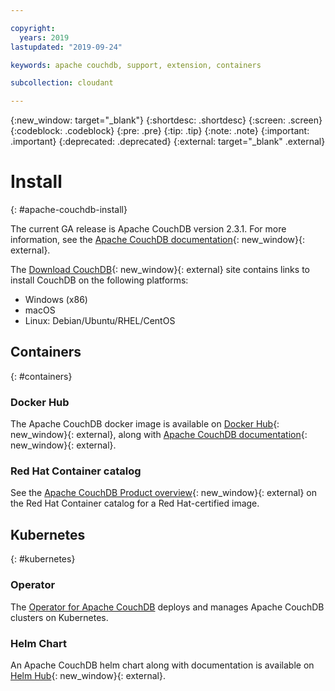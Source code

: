 ```yaml
---

copyright:
  years: 2019
lastupdated: "2019-09-24"

keywords: apache couchdb, support, extension, containers

subcollection: cloudant

---
```


{:new_window: target="_blank"}
{:shortdesc: .shortdesc}
{:screen: .screen}
{:codeblock: .codeblock}
{:pre: .pre}
{:tip: .tip}
{:note: .note}
{:important: .important}
{:deprecated: .deprecated}
{:external: target="_blank" .external}

<!-- Acrolinx: 2017-05-10 -->

# Install
{: #apache-couchdb-install}

The current GA release is Apache CouchDB version 2.3.1. For more information, see the [Apache CouchDB documentation](http://docs.couchdb.org/en/stable/){: new_window}{: external}.  

The [Download CouchDB](http://couchdb.apache.org/#download){: new_window}{: external} site contains links to install CouchDB on the following platforms:

- Windows (x86)
- macOS
- Linux: Debian/Ubuntu/RHEL/CentOS

## Containers
{: #containers}

### Docker Hub

The Apache CouchDB docker image is available on [Docker Hub](https://hub.docker.com/_/couchdb){: new_window}{: external}, along with [Apache CouchDB documentation](https://docs.couchdb.org/en/stable/install/docker.html){: new_window}{: external}. 

### Red Hat Container catalog

See the [Apache CouchDB Product overview](https://access.redhat.com/containers/#/product/a03d4d299abe60e9){: new_window}{: external} on the Red Hat Container catalog for a Red Hat-certified image. 

## Kubernetes
{: #kubernetes}

### Operator

The [Operator for Apache CouchDB](/docs/services/Cloudant?topic=cloudant-overview-apache-couchdb-operator) deploys and manages Apache CouchDB clusters on Kubernetes. 

### Helm Chart

An Apache CouchDB helm chart along with documentation is available on [Helm Hub](https://hub.helm.sh/charts/stable/couchdb){: new_window}{: external}. 
